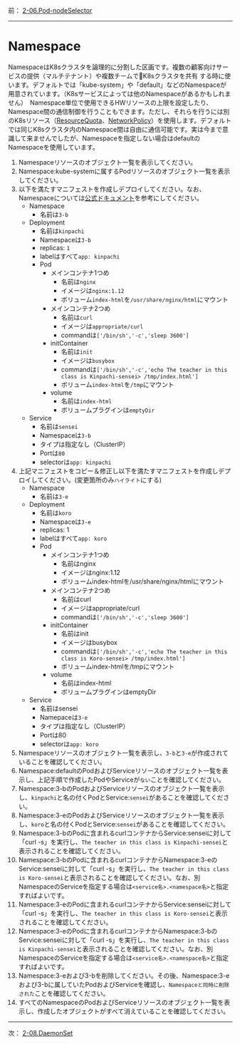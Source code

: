前： [2-06.Pod-nodeSelector](2-06.Pod-nodeSelector.md)  

---

# Namespace
NamespaceはK8sクラスタを論理的に分割した区画です。複数の顧客向けサービスの提供（マルチテナント）や複数チームでK8sクラスタを共有
する時に使います。デフォルトでは「kube-system」や「default」などのNamespaceが用意されています。（K8sサービスによっては他のNamespaceがあるかもしれません）　Namespace単位で使用できるHWリソースの上限を設定したり、Namespace間の通信制御を行うこともできます。ただし、それらを行うには別のK8sリソース（[ResourceQuota](2-15.ResourceQuota.md)、[NetworkPolicy](../3.Advanced/3-07.NetworkPolicy.md)）を使用します。デフォルトでは同じK8sクラスタ内のNamespace間は自由に通信可能です。実は今まで意識して来ませんでしたが、Namespaceを指定しない場合はdefaultのNamespaceを使用しています。

1. Namespaceリソースのオブジェクト一覧を表示してください。
2. Namespace:kube-systemに属するPodリソースのオブジェクト一覧を表示してください。
3. 以下を満たすマニフェストを作成しデプロイしてください。なお、Namespaceについては[公式ドキュメント](https://kubernetes.io/docs/tasks/configure-pod-container/)を参考にしてください。
   - Namespace
     - 名前は``3-b``
   - Deployment
     - 名前は``kinpachi``
     - Namespaceは``3-b``
     - replicas: ``1``
     - labelはすべて``app: kinpachi``
     - Pod
       - メインコンテナ1つめ
         - 名前は``nginx``
         - イメージは``nginx:1.12``
         - ボリューム``index-html``を``/usr/share/nginx/html``にマウント
       - メインコンテナ2つめ
         - 名前は``curl``
         - イメージは``appropriate/curl``
         - commandは``['/bin/sh','-c','sleep 3600']``
       - initContainer
         - 名前は``init``
         - イメージは``busybox``
         - commandは``['/bin/sh','-c','echo The teacher in this class is Kinpachi-sensei> /tmp/index.html']``
         - ボリューム``index-html``を``/tmp``にマウント
       - volume
         - 名前は``index-html``
         - ボリュームプラグインは``emptyDir``
   - Service
     - 名前は``sensei``
     - Namespaceは``3-b``
     - タイプは指定なし（ClusterIP） 
     - Portは``80``
     - selectorは``app: kinpachi``
4. 上記マニフェストをコピー＆修正し以下を満たすマニフェストを作成しデプロイしてください。(変更箇所のみ``ハイライト``にする)
   - Namespace
     - 名前は``3-e``
   - Deployment
     - 名前は``koro``
     - Namespaceは``3-e``
     - replicas: 1
     - labelはすべて``app: koro``
     - Pod
       - メインコンテナ1つめ
         - 名前はnginx
         - イメージはnginx:1.12
         - ボリュームindex-htmlを/usr/share/nginx/htmlにマウント
       - メインコンテナ2つめ
         - 名前はcurl
         - イメージはappropriate/curl
         - commandは``['/bin/sh','-c','sleep 3600']``
       - initContainer
         - 名前はinit
         - イメージはbusybox
         - commandは``['/bin/sh','-c','echo The teacher in this class is Koro-sensei> /tmp/index.html']``
         - ボリュームindex-htmlを/tmpにマウント
       - volume
         - 名前はindex-html
         - ボリュームプラグインはemptyDir
   - Service
     - 名前はsensei
     - Namepaceは``3-e``
     - タイプは指定なし（ClusterIP）
     - Portは80
     - selectorは``app: koro``
5. Namespaceリソースのオブジェクト一覧を表示し、``3-b``と``3-e``が作成されていることを確認してください。
6. Namespace:defaultのPodおよびServiceリソースのオブジェクト一覧を表示し、上記手順で作成したPodやServiceが``ない``ことを確認してください。
7. Namespace:3-bのPodおよびServiceリソースのオブジェクト一覧を表示し、``kinpachi``と名の付くPodとService:``sensei``があることを確認してください。
8. Namespace:3-eのPodおよびServiceリソースのオブジェクト一覧を表示し、``koro``と名の付くPodとService:``sensei``があることを確認してください。
9. Namespace:3-bのPodに含まれるcurlコンテナからService:senseiに対して「curl -s」を実行し、``The teacher in this class is Kinpachi-sensei``と表示されることを確認してください。
10. Namespace:3-bのPodに含まれるcurlコンテナからNamespace:3-eのService:senseiに対して「curl -s」を実行し、``The teacher in this class is Koro-sensei``と表示されることを確認してください。なお、別NamespaceのServiceを指定する場合は``<service名>.<namespace名>``と指定すればよいです。
11. Namespace:3-eのPodに含まれるcurlコンテナからService:senseiに対して「curl -s」を実行し、``The teacher in this class is Koro-sensei``と表示されることを確認してください。
12. Namespace:3-eのPodに含まれるcurlコンテナからNamespace:3-bのService:senseiに対して「curl -s」を実行し、``The teacher in this class is Kinpachi-sensei``と表示されることを確認してください。なお、別NamespaceのServiceを指定する場合は``<service名>.<namespace名>``と指定すればよいです。
13. Namespace:3-eおよび3-bを削除してください。その後、Namespace:3-eおよび3-bに属していたPodおよびServiceを確認し、``Namespaceと同時に削除された``ことを確認してください。
14. すべてのNamespaceのPodおよびServiceリソースのオブジェクト一覧を表示し、作成したオブジェクトがすべて消えていることを確認してください。

---

次： [2-08.DaemonSet](2-08.DaemonSet.md)  
